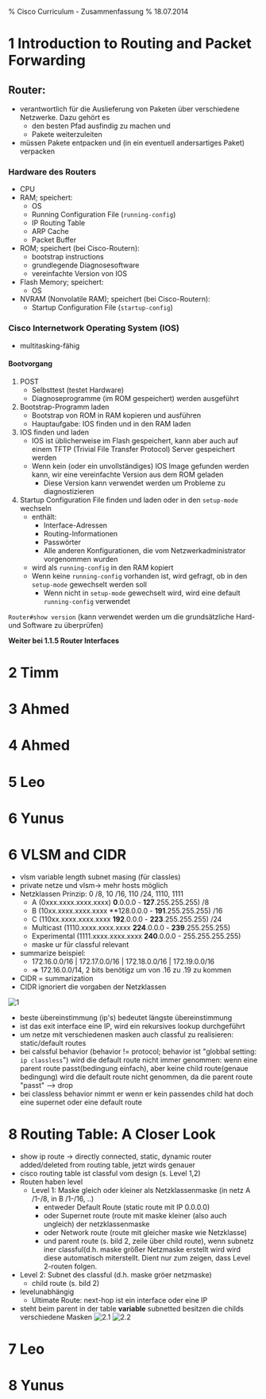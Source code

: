% Cisco Curriculum - Zusammenfassung
% 18.07.2014

# 1 Introduction to Routing and Packet Forwarding

## Router:

* verantwortlich für die Auslieferung von Paketen über verschiedene Netzwerke. Dazu gehört es
	* den besten Pfad ausfindig zu machen und
	* Pakete weiterzuleiten
* müssen Pakete entpacken und (in ein eventuell andersartiges Paket) verpacken

### Hardware des Routers

* CPU
* RAM; speichert:
	* OS
	* Running Configuration File (`running-config`)
	* IP Routing Table
	* ARP Cache
	* Packet Buffer
* ROM; speichert (bei Cisco-Routern):
	* bootstrap instructions
	* grundlegende Diagnosesoftware
	* vereinfachte Version von IOS
* Flash Memory; speichert:
	* OS
* NVRAM (Nonvolatile RAM); speichert (bei Cisco-Routern):
	* Startup Configuration File (`startup-config`)

### Cisco Internetwork Operating System (IOS)

* multitasking-fähig

#### Bootvorgang

1. POST
	* Selbsttest (testet Hardware)
	* Diagnoseprogramme (im ROM gespeichert) werden ausgeführt
2. Bootstrap-Programm laden
	* Bootstrap von ROM in RAM kopieren und ausführen
	* Hauptaufgabe: IOS finden und in den RAM laden
3. IOS finden und laden
	* IOS ist üblicherweise im Flash gespeichert, kann aber auch auf einem TFTP (Trivial File Transfer Protocol) Server gespeichert werden
	* Wenn kein (oder ein unvollständiges) IOS Image gefunden werden kann, wir eine vereinfachte Version aus dem ROM geladen
		* Diese Version kann verwendet werden um Probleme zu diagnostizieren
4. Startup Configuration File finden und laden oder in den `setup-mode` wechseln
	* enthält:
		* Interface-Adressen
		* Routing-Informationen
		* Passwörter
		* Alle anderen Konfigurationen, die vom Netzwerkadministrator vorgenommen wurden
	* wird als `running-config` in den RAM kopiert
	* Wenn keine `running-config` vorhanden ist, wird gefragt, ob in den `setup-mode` gewechselt werden soll
		* Wenn nicht in `setup-mode` gewechselt wird, wird eine default `running-config` verwendet

`Router#show version` (kann verwendet werden um die grundsätzliche Hard- und Software zu überprüfen)

**Weiter bei 1.1.5 Router Interfaces**

# 2 Timm

# 3 Ahmed

# 4 Ahmed

# 5 Leo

# 6 Yunus

# 6 VLSM and CIDR

* vlsm variable length subnet masing (für classles)
* private netze und vlsm-> mehr hosts möglich
* Netzklassen Prinzip: 0 /8, 10 /16, 110 /24, 1110, 1111
	* A (0xxx.xxxx.xxxx.xxxx) **0**.0.0.0 - **127**.255.255.255) /8
	* B (10xx.xxxx.xxxx.xxxx **128.0.0.0 - **191**.255.255.255) /16
	* C (110xx.xxxx.xxxx.xxxx **192**.0.0.0 - **223**.255.255.255) /24
	* Multicast (1110.xxxx.xxxx.xxxx **224**.0.0.0 - **239**.255.255.255)
	* Experimental (1111.xxxx.xxxx.xxxx **240**.0.0.0 - 255.255.255.255)
	* maske ur für classful relevant
* summarize beispiel:
	* 172.16.0.0/16 | 172.17.0.0/16 | 172.18.0.0/16 | 172.19.0.0/16
	* => 172.16.0.0/14, 2 bits benötigz um von .16 zu .19 zu kommen
* CIDR = summarization
* CIDR ignoriert die vorgaben der Netzklassen

![1](cisco/subnetting.png)

* beste übereinstimmung (ip's) bedeutet längste übereinstimmung
* ist das exit interface eine IP, wird ein rekursives lookup durchgeführt
* um netze mit verschiedenen masken auch classful zu realisieren: static/default routes
* bei calssful behavior (behavior != protocol; behavior ist "globbal setting: `ip classless`") wird die default route nicht immer genommen: wenn eine parent route passt(bedingung einfach), aber keine child route(genaue bedingung) wird die default route nicht genommen, da die parent route "passt" --> drop
* bei classless behavior nimmt er wenn er kein passendes child hat doch eine supernet oder eine default route


# 8 Routing Table: A Closer Look

* show ip route -> directly connected, static, dynamic router added/deleted from routing table, jetzt wirds genauer
* cisco routing table ist classful vom design (s. Level 1,2)
* Routen haben level
	* Level 1: Maske gleich oder kleiner als Netzklassenmaske (in netz A /1-/8, in B /1-/16, ..)
		* entweder Default Route (static route mit IP 0.0.0.0)
		* oder Supernet route (route mit maske kleiner (also auch ungleich) der netzklassenmaske
		* oder Network route (route mit gleicher maske wie Netzklasse)
		* und parent route (s. bild 2, zeile über child route), wenn subnetz iner classful(d.h. maske größer Netzmaske erstellt wird wird diese automatisch miterstellt. Dient nur zum zeigen, dass Level 2-routen folgen.
* Level 2: Subnet des classful (d.h. maske gröer netzmaske)
	* child route (s. bild 2)
* levelunabhängig
	* Ultimate Route: next-hop ist ein interface oder eine IP
* steht beim parent in der table **variable** subnetted besitzen die childs verschiedene Masken
![2.1](cisco/ultimate-parent-child1.png)
![2.2](cisco/ultimate-parent-child2.png)



# 7 Leo

# 8 Yunus
